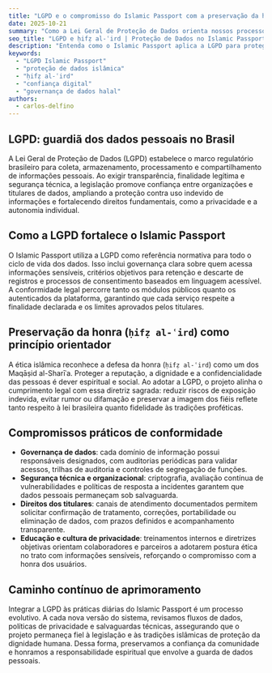 ```yaml
---
title: "LGPD e o compromisso do Islamic Passport com a preservação da honra"
date: 2025-10-21
summary: "Como a Lei Geral de Proteção de Dados orienta nossos processos para resguardar a dignidade e a confiança da comunidade islâmica."
seo_title: "LGPD e ḥifẓ al-ʿird | Proteção de Dados no Islamic Passport"
description: "Entenda como o Islamic Passport aplica a LGPD para proteger a honra (ḥifẓ al-ʿird), garantir transparência e fortalecer a confiança digital da comunidade islâmica."
keywords:
  - "LGPD Islamic Passport"
  - "proteção de dados islâmica"
  - "ḥifẓ al-ʿird"
  - "confiança digital"
  - "governança de dados halal"
authors:
  - carlos-delfino
---
```


## LGPD: guardiã dos dados pessoais no Brasil

A Lei Geral de Proteção de Dados (LGPD) estabelece o marco regulatório brasileiro para coleta, armazenamento, processamento e compartilhamento de informações pessoais. Ao exigir transparência, finalidade legítima e segurança técnica, a legislação promove confiança entre organizações e titulares de dados, ampliando a proteção contra uso indevido de informações e fortalecendo direitos fundamentais, como a privacidade e a autonomia individual.

## Como a LGPD fortalece o Islamic Passport

O Islamic Passport utiliza a LGPD como referência normativa para todo o ciclo de vida dos dados. Isso inclui governança clara sobre quem acessa informações sensíveis, critérios objetivos para retenção e descarte de registros e processos de consentimento baseados em linguagem acessível. A conformidade legal percorre tanto os módulos públicos quanto os autenticados da plataforma, garantindo que cada serviço respeite a finalidade declarada e os limites aprovados pelos titulares.

## Preservação da honra (`ḥifẓ al-ʿird`) como princípio orientador

A ética islâmica reconhece a defesa da honra (`ḥifẓ al-ʿird`) como um dos Maqāṣid al-Sharīʿa. Proteger a reputação, a dignidade e a confidencialidade das pessoas é dever espiritual e social. Ao adotar a LGPD, o projeto alinha o cumprimento legal com essa diretriz sagrada: reduzir riscos de exposição indevida, evitar rumor ou difamação e preservar a imagem dos fiéis reflete tanto respeito à lei brasileira quanto fidelidade às tradições proféticas.

## Compromissos práticos de conformidade

- **Governança de dados**: cada domínio de informação possui responsáveis designados, com auditorias periódicas para validar acessos, trilhas de auditoria e controles de segregação de funções.
- **Segurança técnica e organizacional**: criptografia, avaliação contínua de vulnerabilidades e políticas de resposta a incidentes garantem que dados pessoais permaneçam sob salvaguarda.
- **Direitos dos titulares**: canais de atendimento documentados permitem solicitar confirmação de tratamento, correções, portabilidade ou eliminação de dados, com prazos definidos e acompanhamento transparente.
- **Educação e cultura de privacidade**: treinamentos internos e diretrizes objetivas orientam colaboradores e parceiros a adotarem postura ética no trato com informações sensíveis, reforçando o compromisso com a honra dos usuários.

## Caminho contínuo de aprimoramento

Integrar a LGPD às práticas diárias do Islamic Passport é um processo evolutivo. A cada nova versão do sistema, revisamos fluxos de dados, políticas de privacidade e salvaguardas técnicas, assegurando que o projeto permaneça fiel à legislação e às tradições islâmicas de proteção da dignidade humana. Dessa forma, preservamos a confiança da comunidade e honramos a responsabilidade espiritual que envolve a guarda de dados pessoais.

